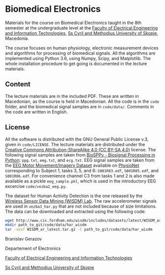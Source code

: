 # Biomedical Electronics
Materials for the course on Biomedical Electronics taught in the 8th semester at the undergraduate level at the [Faculty of Electrical Engineering and Information Technologies](http://feit.ukim.edu.mk), [Ss Cyril and Methodius University of Skopje](http://ukim.edu.mk/), Macedonia.

The course focuses on human physiology, electronic measurement devices and algorithms for processing of biomedical signals.
All the algorithms are implemented using Python 3.6, using Numpy, Scipy, and Matplotlib.
The whole installation procedure to get going is documented in the lecture materials.

Content
-------

The lecture materials are in the included PDF.
These are written in Macedonian, as the course is held in Macedonian.
All the code is in the `code` folder, and the biomedical signal samples are in `code/data/`.
Comments in the code are written in English.


License
-------
All the software is distributed with the GNU General Public License v.3, given in `code/LICENSE`.
The lecture materials are distributed under the [Creative Commons Attribution-ShareAlike 4.0 (CC BY-SA 4.0)](https://creativecommons.org/licenses/by-sa/4.0/) license.
The following signal samples are taken from [BioSPPy - Biosignal Processing in Python](https://github.com/PIA-Group/BioSPPy): `ppg.txt`, `emg.txt`, and `ecg.txt`.
EEG signal samples are taken from the [EEG Motor Movement/Imagery Dataset](http://www.physionet.org/pn4/eegmmidb/) available on [PhysioNet](https://physionet.org/) corresponding to Subject 1, tasks 3, 5, and 6: `S001R03.edf`, `S001R05.edf`, and `S001R06.edf`.
For convenience channel C3 from tasks 1 and 2 is also made available as a pickle `eeg_sample.pkl`, which is used in the introductory EEG excercise `code/vezba2_eeg.py`.

The dataset for Human Activity Detection is the one released by the [Wireless Sensor Data Mining (WISDM) Lab](http://www.cis.fordham.edu/wisdm/).
The raw accelerometer signals are used in `vezba3_har.py` that are not included because of size limitations.
The data can be downloaded and extracted using the following code:

```bash
wget http://www.cis.fordham.edu/wisdm/includes/datasets/latest/WISDM_ar_latest.tar.gz
mkdir path_to_git/code/data/har_wisdm
tar -xzvf WISDM_ar_latest.tar.gz -C path_to_git/code/data/har_wisdm
```


Branislav Gerazov

Departement of Electronics

[Faculty of Electrical Engineering and Information Technologies](http://feit.ukim.edu.mk)

[Ss Cyril and Methodius University of Skopje](http://ukim.edu.mk/)
